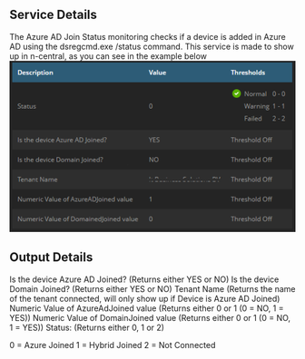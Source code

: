 ## Service Details

The Azure AD Join Status monitoring checks if a device is added in Azure AD using the dsregcmd.exe /status command.
This service is made to show up in n-central, as you can see in the example below
![Screenshot](nable_status_example.png)

## Output Details

Is the device Azure AD Joined? (Returns either YES or NO)
Is the device Domain Joined? (Returns either YES or NO)
Tenant Name (Returns the name of the tenant connected, will only show up if Device is Azure AD Joined)
Numeric Value of AzureAdJoined value (Returns either 0 or 1 (0 = NO, 1 = YES))
Numeric Value of DomainJoined value (Returns either 0 or 1 (0 = NO, 1 = YES))
Status: (Returns either 0, 1 or 2)

0 = Azure Joined
1 = Hybrid Joined
2 = Not Connected
